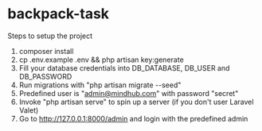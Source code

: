 # backpack-task

Steps to setup the project
1. composer install
2. cp .env.example .env && php artisan key:generate
3. Fill your database credentials into DB_DATABASE, DB_USER and DB_PASSWORD
4. Run migrations with "php artisan migrate --seed"
5. Predefined user is "admin@mindhub.com" with password "secret"
6. Invoke "php artisan serve" to spin up a server (if you don't user Laravel Valet)
7. Go to http://127.0.0.1:8000/admin and login with the predefined admin

